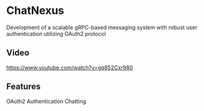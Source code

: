 # ChatNexus
Development of a scalable gRPC-based messaging system with robust user authentication utilizing OAuth2 protocol
## Video
https://www.youtube.com/watch?v=gq852Cxr980

## Features
OAuth2 Authentication
Chatting
